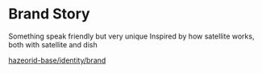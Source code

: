 Brand Story
===========

Something speak friendly but very unique
Inspired by how satellite works, both with satellite and dish

[hazeorid-base/identity/brand]()

